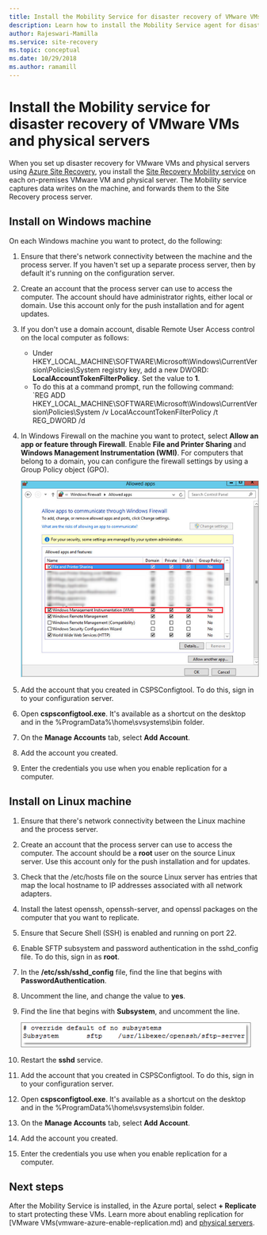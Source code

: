 ```yaml
---
title: Install the Mobility Service for disaster recovery of VMware VMs and physical servers to Azure | Microsoft Docs
description: Learn how to install the Mobility Service agent for disaster recovery of VMware VMs and physical servers to Azure using the  Azure Site Recovery service.
author: Rajeswari-Mamilla
ms.service: site-recovery
ms.topic: conceptual
ms.date: 10/29/2018
ms.author: ramamill
---
```


# Install the Mobility service for disaster recovery of VMware VMs and physical servers

When you set up disaster recovery for VMware VMs and physical servers using [Azure Site Recovery](site-recovery-overview.md), you install the [Site Recovery Mobility service](vmware-physical-mobility-service-overview.md) on each on-premises VMware VM and physical server.  The Mobility service captures data writes on the machine, and forwards them to the Site Recovery process server.

## Install on Windows machine

On each Windows machine you want to protect, do the following:

1. Ensure that there's network connectivity between the machine and the process server. If you haven't set up a separate process server, then by default it's running on the configuration server.
1. Create an account that the process server can use to access the computer. The account should have administrator rights, either local or domain. Use this account only for the push installation and for agent updates.
2. If you don't use a domain account, disable Remote User Access control on the local computer as follows:
    - Under  HKEY_LOCAL_MACHINE\SOFTWARE\Microsoft\Windows\CurrentVersion\Policies\System registry key, add a new DWORD: **LocalAccountTokenFilterPolicy**. Set the value to **1**.
    -  To do this at a command prompt, run the following command:  
   `REG ADD HKEY_LOCAL_MACHINE\SOFTWARE\Microsoft\Windows\CurrentVersion\Policies\System /v LocalAccountTokenFilterPolicy /t REG_DWORD /d
3. In Windows Firewall on the machine you want to protect, select **Allow an app or feature through Firewall**. Enable **File and Printer Sharing** and **Windows Management Instrumentation (WMI)**. For computers that belong to a domain, you can configure the firewall settings by using a Group Policy object (GPO).

   ![Firewall settings](./media/vmware-azure-install-mobility-service/mobility1.png)

4. Add the account that you created in CSPSConfigtool. To do this, sign in to your configuration server.
5. Open **cspsconfigtool.exe**. It's available as a shortcut on the desktop and in the %ProgramData%\home\svsystems\bin folder.
6. On the **Manage Accounts** tab, select **Add Account**.
7. Add the account you created.
8. Enter the credentials you use when you enable replication for a computer.

## Install on Linux machine

1. Ensure that there's network connectivity between the Linux machine and the process server.
2. Create an account that the process server can use to access the computer. The account should be a **root** user on the source Linux server. Use this account only for the push installation and for updates.
3. Check that the /etc/hosts file on the source Linux server has entries that map the local hostname to IP addresses associated with all network adapters.
4. Install the latest openssh, openssh-server, and openssl packages on the computer that you want to replicate.
5. Ensure that Secure Shell (SSH) is enabled and running on port 22.
4. Enable SFTP subsystem and password authentication in the sshd_config file. To do this, sign in as **root**.
5. In the **/etc/ssh/sshd_config** file, find the line that begins with **PasswordAuthentication**.
6. Uncomment the line, and change the value to **yes**.
7. Find the line that begins with **Subsystem**, and uncomment the line.

      ![Linux](./media/vmware-azure-install-mobility-service/mobility2.png)

8. Restart the **sshd** service.
9. Add the account that you created in CSPSConfigtool. To do this, sign in to your configuration server.
10. Open **cspsconfigtool.exe**. It's available as a shortcut on the desktop and in the %ProgramData%\home\svsystems\bin folder.
11. On the **Manage Accounts** tab, select **Add Account**.
12. Add the account you created.
13. Enter the credentials you use when you enable replication for a computer.

## Next steps

After the Mobility Service is installed, in the Azure portal, select **+ Replicate** to start protecting these VMs. Learn more about enabling replication for [VMware VMs(vmware-azure-enable-replication.md) and [physical servers](physical-azure-disaster-recovery.md#enable-replication).


